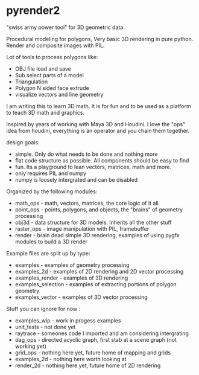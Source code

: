 # pyrender2

"swiss army power tool" for 3D geometric data. 

Procedural modeling for polygons, 
Very basic 3D rendering in pure python.
Render and composite images with PIL. 


Lot of tools to process polygons like:

   - OBJ file load and save 
   - Sub select parts of a model 
   - Triangulation 
   - Polygon N sided face extrude 
   - visualize vectors and line geometry 




I am writing this to learn 3D math. It is for fun and to be used
as a platform to teach 3D math and graphics. 

Inspired by years of working with Maya 3D and Houdini. 
I love the "ops" idea from houdini, everything is an operator and
you chain them together.







design goals:
   - simple. Only do what needs to be done and nothing more
   - flat code structure as possible. All components should be easy to find 
   - fun. Its a playground to lean vectors, matrices, math and more. 
   - only requires PIL and numpy 
   - numpy is loosely intergrated and can be disabled






   Organized by the following modules:
   -  math_ops    - math, vectors, matrices, the core logic of it all  
   -  point_ops   - points, polygons, and objects, the "brains" of geometry processing
   -  obj3d       - data structure for 3D models. Inherits all the other stuff  
   -  raster_ops  - image manipulation with PIL, framebuffer  
   -  render      - brain dead simple 3D rendering, examples of using pygfx modules to build a 3D render  

   Example files are split up by type:
   -  examples            - examples of geometry processing
   -  examples_2d         - examples of 2D rendering and 2D vector processing 
   -  examples_render     - examples of 3D rendering 
   -  examples_selection  - examples of extracting portions of polygon geometry  
   -  examples_vector     - examples of 3D vector processing

   Stuff you can ignore for now :
   -  examples_wip - work in progess examples 
   -  unit_tests   - not done yet 
   -  raytrace     - someones code I imported and am considering intergrating 
   -  dag_ops      - directed acyclic graph, first stab at a scene graph (not working yet)
   -  grid_ops     - nothing here yet, future home of mapping and grids 
   -  examples_2d  - nothing here worth looking at  
   -  render_2d    - nothing here yet, future home of 2D rendering 











